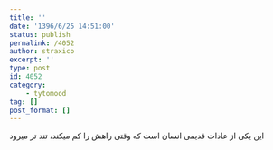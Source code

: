 ```yaml
---
title: ''
date: '1396/6/25 14:51:00'
status: publish
permalink: /4052
author: straxico
excerpt: ''
type: post
id: 4052
category:
    - tytomood
tag: []
post_format: []
---
```

این یکی از عادات قدیمی انسان است که وقتی راهش را کم میکند، تند تر میرود